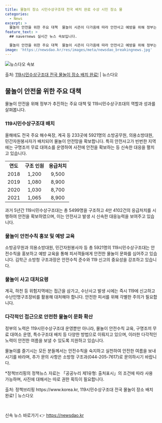 ```yaml
---
title: 물놀이 장소 시민수상구조대 전국 배치 완료 수상 시민 장소 물
categories:
  - News
excerpt: >
  물놀이 안전을 위한 주요 대책  물놀이 시즌이 다가옴에 따라 안전사고 예방을 위해 정부는 다양한 대책을 마련…
feature_text: >
  ## navernews 실시간 뉴스 속보입니다.

  물놀이 안전을 위한 주요 대책  물놀이 시즌이 다가옴에 따라 안전사고 예방을 위해 정부는 다양한 대책을 마련…
image: 'https://newsdao.kr/res/images/meta/newsdao_breakingnews.jpg'
---
```


![뉴스다오 속보](https://newsdao.kr/res/images/meta/newsdao_breakingnews.jpg)

<p>출처: <a href="https://newsdao.kr/4595" rel="dofollow">119시민수상구조대 전국 물놀이 장소 배치 완료!</a> | 뉴스다오</p>

<h2 data-ke-size="size26">물놀이 안전을 위한 주요 대책</h2>
<p data-ke-size="size16">물놀이 안전을 위해 정부가 추진하는 주요 대책 및 119시민수상구조대의 역할과 성과를 살펴봅니다.</p>

<h3>119시민수상구조대 배치</h3>
<p data-ke-size="size16">올해에도 전국 주요 해수욕장, 계곡 등 233곳에 5921명의 소방공무원, 의용소방대원, 민간자원봉사자가 배치되어 물놀이 안전망을 확보합니다. 특히 안전사고가 빈번한 지역에는 구명조끼 무료 대여소를 운영하여 사전에 안전을 확보하는 등 신속한 대응을 펼치고 있습니다.</p>

<table>
	<tr>
	    <td style="text-align: center; height: 17px;"><b>연도</b></td>
	    <td style="text-align: center; height: 17px;"><b>구조 인원</b></td>
	    <td style="text-align: center; height: 17px;"><b>응급처치</b></td>
	</tr>
	<tr>
	    <td style="text-align: center; height: 17px;">2018</td>
	    <td style="text-align: center; height: 17px;">1,200</td>
	    <td style="text-align: center; height: 17px;">9,500</td>
	</tr>
	<tr>
	    <td style="text-align: center; height: 17px;">2019</td>
	    <td style="text-align: center; height: 17px;">1,080</td>
	    <td style="text-align: center; height: 17px;">8,900</td>
	</tr>
	<tr>
	    <td style="text-align: center; height: 17px;">2020</td>
	    <td style="text-align: center; height: 17px;">1,030</td>
	    <td style="text-align: center; height: 17px;">8,700</td>
	</tr>
	<tr>
	    <td style="text-align: center; height: 17px;">2021</td>
	    <td style="text-align: center; height: 17px;">1,065</td>
	    <td style="text-align: center; height: 17px;">8,900</td>
	</tr>
</table>
<p data-ke-size="size16">과거 5년간 119시민수상구조대는 총 5499명을 구조하고 4만 4102건의 응급처치를 시행하여 안전을 확보하였으며, 이는 안전사고 발생 시 신속한 대응능력을 보여주고 있습니다.</p>

<h3>물놀이 안전수칙 홍보 및 예방 교육</h3>
<p data-ke-size="size16">소방공무원과 의용소방대원, 민간자원봉사자 등 총 5921명의 119시민수상구조대는 안전수칙을 홍보하고 예방 교육을 통해 피서객들에게 안전한 물놀이 문화를 심어주고 있습니다. 김학근 소방청 구조과장은 안전수칙 준수와 119 신고의 중요성을 강조하고 있습니다.</p>

<h3>물놀이 사고 대처요령</h3>
<p data-ke-size="size16">계곡, 하천 등 위험지역에는 접근을 삼가고, 수난사고 발생 시에는 즉시 119에 신고하고 수난인명구조장비를 활용해 대처해야 합니다. 안전한 피서를 위해 각별한 주의가 필요합니다.</p>

<h3>다각적인 접근으로 안전한 물놀이 문화 확산</h3>
<p data-ke-size="size16">정부의 노력은 119시민수상구조대 운영뿐만 아니라, 물놀이 안전수칙 교육, 구명조끼 무료 대여소 운영, 특수구조대 배치 등 다양한 방법으로 이뤄지고 있으며, 이러한 다각적인 노력이 안전한 여름을 보낼 수 있도록 지원하고 있습니다.</p>

<p data-ke-size="size16">물놀이를 즐기시는 모든 분들께서는 안전수칙을 숙지하고 실천하여 안전한 여름을 보내시기를 바라며, 추가 문의 사항은 소방청 구조과(044-205-7617)로 문의하시기 바랍니다.</p>

<p data-ke-size="size16">*정책브리핑의 정책뉴스 자료는 「공공누리 제1유형: 출처표시」의 조건에 따라 사용 가능하며, 사진에 대해서는 따로 권한 획득이 필요합니다.</p>
<p data-ke-size="size16">출처: 정책브리핑 https://www.korea.kr, 119시민수상구조대 전국 물놀이 장소 배치 완료! | 뉴스다오</p>
<p data-ke-size="size16">&nbsp;</p> 

신속 뉴스 바로가기 👉 <a href="https://newsdao.kr" rel="dofollow">https://newsdao.kr</a>


